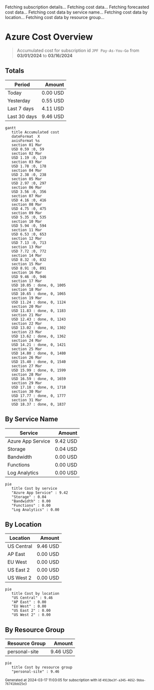 Fetching subscription details...
Fetching cost data...
Fetching forecasted cost data...
Fetching cost data by service name...
Fetching cost data by location...
Fetching cost data by resource group...
# Azure Cost Overview

> Accumulated cost for subscription id `JPF Pay-As-You-Go` from **03/01/2024** to **03/16/2024**

## Totals

|Period|Amount|
|---|---:|
|Today|0.00 USD|
|Yesterday|0.55 USD|
|Last 7 days|4.11 USD|
|Last 30 days|9.46 USD|

```mermaid
gantt
   title Accumulated cost
   dateFormat  X
   axisFormat %s
   section 01 Mar
   USD 0.59 :0, 59
   section 02 Mar
   USD 1.19 :0, 119
   section 03 Mar
   USD 1.78 :0, 178
   section 04 Mar
   USD 2.38 :0, 238
   section 05 Mar
   USD 2.97 :0, 297
   section 06 Mar
   USD 3.56 :0, 356
   section 07 Mar
   USD 4.16 :0, 416
   section 08 Mar
   USD 4.75 :0, 475
   section 09 Mar
   USD 5.35 :0, 535
   section 10 Mar
   USD 5.94 :0, 594
   section 11 Mar
   USD 6.53 :0, 653
   section 12 Mar
   USD 7.13 :0, 713
   section 13 Mar
   USD 7.72 :0, 772
   section 14 Mar
   USD 8.32 :0, 832
   section 15 Mar
   USD 8.91 :0, 891
   section 16 Mar
   USD 9.46 :0, 946
   section 17 Mar
   USD 10.05 : done, 0, 1005
   section 18 Mar
   USD 10.65 : done, 0, 1065
   section 19 Mar
   USD 11.24 : done, 0, 1124
   section 20 Mar
   USD 11.83 : done, 0, 1183
   section 21 Mar
   USD 12.43 : done, 0, 1243
   section 22 Mar
   USD 13.02 : done, 0, 1302
   section 23 Mar
   USD 13.62 : done, 0, 1362
   section 24 Mar
   USD 14.21 : done, 0, 1421
   section 25 Mar
   USD 14.80 : done, 0, 1480
   section 26 Mar
   USD 15.40 : done, 0, 1540
   section 27 Mar
   USD 15.99 : done, 0, 1599
   section 28 Mar
   USD 16.59 : done, 0, 1659
   section 29 Mar
   USD 17.18 : done, 0, 1718
   section 30 Mar
   USD 17.77 : done, 0, 1777
   section 31 Mar
   USD 18.37 : done, 0, 1837
```

## By Service Name

|Service|Amount|
|---|---:|
|Azure App Service|9.42 USD|
|Storage|0.04 USD|
|Bandwidth|0.00 USD|
|Functions|0.00 USD|
|Log Analytics|0.00 USD|

```mermaid
pie
   title Cost by service
   "Azure App Service" : 9.42
   "Storage" : 0.04
   "Bandwidth" : 0.00
   "Functions" : 0.00
   "Log Analytics" : 0.00
```

## By Location

|Location|Amount|
|---|---:|
|US Central|9.46 USD|
|AP East|0.00 USD|
|EU West|0.00 USD|
|US East 2|0.00 USD|
|US West 2|0.00 USD|

```mermaid
pie
   title Cost by location
   "US Central" : 9.46
   "AP East" : 0.00
   "EU West" : 0.00
   "US East 2" : 0.00
   "US West 2" : 0.00
```

## By Resource Group

|Resource Group|Amount|
|---|---:|
|personal-site|9.46 USD|

```mermaid
pie
   title Cost by resource group
   "personal-site" : 9.46
```

<sup>Generated at 2024-03-17 11:03:05 for subscription with id `4913be3f-a345-4652-9bba-767418dd25e3`</sup>
